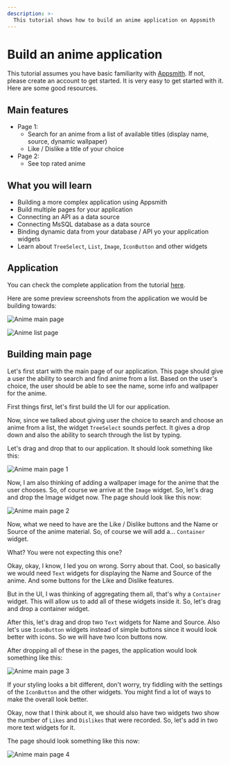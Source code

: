 ```yaml
---
description: >-
  This tutorial shows how to build an anime application on Appsmith
---
```


# Build an anime application
This tutorial assumes you have basic familiarity with [Appsmith](https://appsmith.com). If not, please create an account to get started. It is very easy to get started with it. Here are some good resources.

## Main features
- Page 1:
  - Search for an anime from a list of available titles (display name, source, dynamic wallpaper)
  - Like / Dislike a title of your choice
- Page 2:
  - See top rated anime

## What you will learn
- Building a more complex application using Appsmith
- Build multiple pages for your application
- Connecting an API as a data source
- Connecting MsSQL database as a data source
- Binding dynamic data from your database / API yo your application widgets
- Learn about `TreeSelect`, `List`, `Image`, `IconButton` and other widgets

## Application
You can check the complete application from the tutorial [here](https://app.appsmith.com/applications/615f5becea18372f05104dc1/pages/615f5becea18372f05104dc3).

Here are some preview screenshots from the application we would be building towards:

![Anime main page](https://user-images.githubusercontent.com/41565823/136691163-d3d70feb-1e1d-4535-bdad-d76972ab996b.png)

![Anime list page](https://user-images.githubusercontent.com/41565823/136691179-56c79743-c237-432a-b450-0fc199a9063d.png)

## Building main page
Let's first start with the main page of our application. This page should give a user the ability to search and find anime from a list. Based on the user's choice, the user should be able to see the name, some info and wallpaper for the anime.

First things first, let's first build the UI for our application.

Now, since we talked about giving user the choice to search and choose an anime from a list, the widget `TreeSelect` sounds perfect. It gives a drop down and also the ability to search through the list by typing. 

Let's drag and drop that to our application. It should look something like this:

![Anime main page 1](https://user-images.githubusercontent.com/41565823/136691318-25e422cb-2269-49fe-8a33-8fd6ce9629c9.png)

Now, I am also thinking of adding a wallpaper image for the anime that the user chooses. So, of course we arrive at the `Image` widget. So, let's drag and drop the Image widget now. The page should look like this now:

![Anime main page 2](https://user-images.githubusercontent.com/41565823/136691408-c7a66e93-f3aa-4f44-83d5-8bf216606b2b.png)

Now, what we need to have are the Like / Dislike buttons and the Name or Source of the anime material. So, of course we will add a... 
`Container` widget.

What? You were not expecting this one?

Okay, okay, I know, I led you on wrong. Sorry about that. Cool, so basically we would need `Text` widgets for displaying the Name and Source of the anime. And some buttons for the Like and Dislike features.

But in the UI, I was thinking of aggregating them all, that's why a `Container` widget. This will allow us to add all of these widgets inside it. So, let's drag and drop a container widget.

After this, let's drag and drop two `Text` widgets for Name and Source. Also let's use `IconButton` widgets instead of simple buttons since it would look better with icons. So we will have two Icon buttons now.

After dropping all of these in the pages, the application would look something like this:

![Anime main page 3](https://user-images.githubusercontent.com/41565823/136691735-04fa3420-6816-4667-a0a1-99d4128ec3ed.png)

If your styling looks a bit different, don't worry, try fiddling with the settings of the `IconButton` and the other widgets. You might find a lot of ways to make the overall look better.

Okay, now that I think about it, we should also have two widgets two show the number of `Likes` and `Dislikes` that were recorded. So, let's add in two more text widgets for it.

The page should look something like this now:

![Anime main page 4](https://user-images.githubusercontent.com/41565823/136691802-9b6056c4-b5d8-4634-b3de-b91fc431d632.png)
